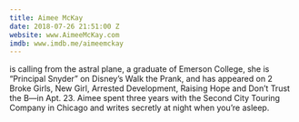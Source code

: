 ```yaml
---
title: Aimee McKay
date: 2018-07-26 21:51:00 Z
website: www.AimeeMcKay.com
imdb: www.imdb.me/aimeemckay
---
```


is calling from the astral plane, a graduate of Emerson College, she is “Principal Snyder” on Disney’s Walk the Prank, and has appeared on 2 Broke Girls, New Girl, Arrested Development, Raising Hope and Don’t Trust the B—in Apt. 23. Aimee spent three years with the Second City Touring Company in Chicago and writes secretly at night when you’re asleep.